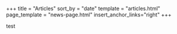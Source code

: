 +++
title = "Articles"
sort_by = "date"
template = "articles.html"
page_template = "news-page.html"
insert_anchor_links="right"
+++

test